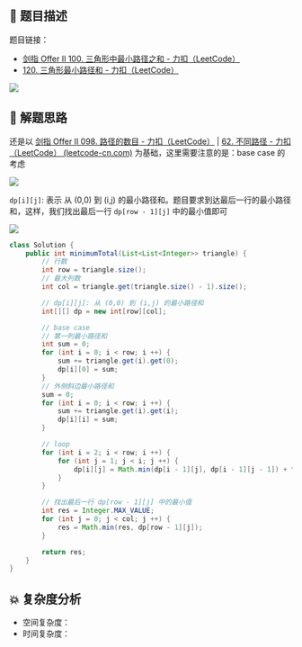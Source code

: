## 📃 题目描述

题目链接：

- [剑指 Offer II 100. 三角形中最小路径之和 - 力扣（LeetCode）](https://leetcode.cn/problems/IlPe0q/)
- [120. 三角形最小路径和 - 力扣（LeetCode）](https://leetcode.cn/problems/triangle/)

![](https://cs-wiki.oss-cn-shanghai.aliyuncs.com/img/20220512105240.png)

## 🔔 解题思路

还是以 [剑指 Offer II 098. 路径的数目 - 力扣（LeetCode）](https://leetcode.cn/problems/2AoeFn/) | [62. 不同路径 - 力扣（LeetCode） (leetcode-cn.com)](https://leetcode-cn.com/problems/unique-paths/) 为基础，这里需要注意的是：base case 的考虑

![](https://cs-wiki.oss-cn-shanghai.aliyuncs.com/img/20220512110153.png)

`dp[i][j]`: 表示 从 (0,0) 到 (i,j) 的最小路径和。题目要求到达最后一行的最小路径和，这样，我们找出最后一行 `dp[row - 1][j]` 中的最小值即可

![](https://cs-wiki.oss-cn-shanghai.aliyuncs.com/img/20220512110245.png)


```java
class Solution {
    public int minimumTotal(List<List<Integer>> triangle) {
        // 行数
        int row = triangle.size();
        // 最大列数
        int col = triangle.get(triangle.size() - 1).size();

        // dp[i][j]: 从 (0,0) 到 (i,j) 的最小路径和
        int[][] dp = new int[row][col];

        // base case
        // 第一列最小路径和
        int sum = 0;
        for (int i = 0; i < row; i ++) {
            sum += triangle.get(i).get(0);
            dp[i][0] = sum;
        }
        // 外侧斜边最小路径和
        sum = 0;
        for (int i = 0; i < row; i ++) {
            sum += triangle.get(i).get(i);
            dp[i][i] = sum;
        }

        // loop
        for (int i = 2; i < row; i ++) {
            for (int j = 1; j < i; j ++) {
                dp[i][j] = Math.min(dp[i - 1][j], dp[i - 1][j - 1]) + triangle.get(i).get(j);
            }
        }

        // 找出最后一行 dp[row - 1][j] 中的最小值
        int res = Integer.MAX_VALUE;
        for (int j = 0; j < col; j ++) {
            res = Math.min(res, dp[row - 1][j]);
        }

        return res;
    }
}
```

## 💥 复杂度分析

- 空间复杂度：
- 时间复杂度：

